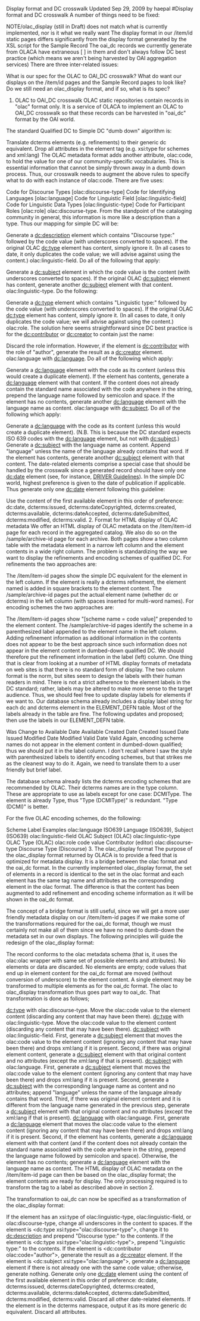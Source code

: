 Display format and DC crosswalk Updated Sep 29, 2009 by haepal
#Display format and DC crosswalk
A number of things need to be fixed:

NOTE/olac_display (still in Draft) does not match what is currently implemented, nor is it what we really want
The display format in our /item/id static pages differs significantly from the display format generated by the XSL script for the Sample Record
The oai_dc records we currently generate from OLACA have extraneous [ ] in them and don't always follow DC best practice (which means we aren't being harvested by OAI aggregation services)
There are three inter-related issues:

What is our spec for the OLAC to OAI_DC crosswalk?
What do want our displays on the /item/id pages and the Sample Record pages to look like?
Do we still need an olac_display format, and if so, what is its spec?
1. OLAC to OAI_DC crosswalk
OLAC static repositories contain records in "olac" format only. It is a service of OLACA to implement an OLAC to OAI_DC crosswalk so that these records can be harvested in "oai_dc" format by the OAI world.

The standard Qualified DC to Simple DC "dumb down" algorithm is:

Translate dcterms elements (e.g. refinements) to their generic dc equivalent.
Drop all attributes in the element tag (e.g. xsi:type for schemes and xml:lang)
The OLAC metadata format adds another attribute, olac:code, to hold the value for one of our community-specific vocabularies. This is essential information that cannot be simply thrown away in a dumb down process. Thus, our crosswalk needs to augment the above rules to specify what to do with each instance of olac:code. There are five uses:

Code for Discourse Types [olac:discourse-type]
Code for Identifying Languages [olac:language]
Code for Linguistic Field [olac:linguistic-field]
Code for Linguistic Data Types [olac:linguistic-type]
Code for Participant Roles [olac:role]
olac:discourse-type. From the standpoint of the cataloging community in general, this information is more like a description than a type. Thus our mapping for simple DC will be:

Generate a <dc:description> element which contains "Discourse type:" followed by the code value (with underscores converted to spaces). If the original OLAC <dc:type> element has content, simply ignore it. (In all cases to date, it only duplicates the code value; we will advise against using the content.)
olac:linguistic-field. Do all of the following that apply:

Generate a <dc:subject> element in which the code value is the content (with underscores converted to spaces).
If the original OLAC <dc:subject> element has content, generate another <dc:subject> element with that content.
olac:linguistic-type. Do the following:

Generate a <dc:type> element which contains "Linguistic type:" followed by the code value (with underscores converted to spaces). If the original OLAC <dc:type> element has content, simply ignore it. (In all cases to date, it only duplicates the code value; we will advise against using the content.)
olac:role. The solution here seems straightforward since DC best practice is for the <dc:contributor> or <dc:creator> to contain just the name:

Discard the role information. However, if the element is <dc:contributor> with the role of "author", generate the result as a <dc:creator> element.
olac:language with <dc:language>. Do all of the following which apply:

Generate a <dc:language> element with the code as its content (unless this would create a duplicate element).
If the element has contents, generate a <dc:language> element with that content. If the content does not already contain the standard name associated with the code anywhere in the string, prepend the language name followed by semicolon and space.
If the element has no contents, generate another <dc:language> element with the language name as content.
olac:language with <dc:subject>. Do all of the following which apply:

Generate a <dc:language> with the code as its content (unless this would create a duplicate element). (N.B. This is because the DC standard expects ISO 639 codes with the <dc:language> element, but not with <dc:subject>.)
Generate a <dc:subject> with the language name as content. Append "language" unless the name of the language already contains that word.
If the element has contents, generate another <dc:subject> element with that content.
The date-related elements comprise a special case that should be handled by the crosswalk since a generated record should have only one <dc:date> element (see, for instance, [DRIVER Guidelines](http://www.driver-support.eu/documents/DRIVER_Guidelines_v2_Final_2008-11-13.pdf)). In the simple DC world, highest preference is given to the date of publication if applicable. Thus generate only one <dc:date> element following this guideline:

Use the content of the first available element in this order of preference: dc:date, dcterms:issued, dcterms:dateCopyrighted, dcterms:created, dcterms:available, dcterms:dateAccepted, dcterms:dateSubmitted, dcterms:modified, dcterms:valid.
2. Format for HTML display of OLAC metadata
We offer an HTML display of OLAC metadata on the /item/item-id page for each record in the aggregated catalog. We also do so on the /sample/archive-id page for each archive. Both pages show a two column table with the metadata element in a narrow left column and the element contents in a wide right column. The problem is standardizing the way we want to display the refinements and encoding schemes of qualified DC. For refinements the two approaches are:

The /item/item-id pages show the simple DC equivalent for the element in the left column. If the element is really a dcterms refinement, the element named is added in square brackets to the element content.
The /sample/archive-id pages put the actual element name (whether dc or dcterms) in the left column (with spaces inserted for multi-word names).
For encoding schemes the two approaches are:

The /item/item-id pages show "[scheme name = code value]" prepended to the element content.
The /sample/archive-id pages identify the scheme in a parenthesized label appended to the element name in the left column.
Adding refinement information as additional information in the contents does not appear to be the best approach since such information does not appear in the element content in dumbed-down qualified DC. We should therefore put the refinement information in the label (left) column. One thing that is clear from looking at a number of HTML display formats of metadata on web sites is that there is no standard form of display. The two column format is the norm, but sites seem to design the labels with their human readers in mind. There is not a strict adherence to the element labels in the DC standard; rather, labels may be altered to make more sense to the target audience. Thus, we should feel free to update display labels for elements if we want to. Our database schema already includes a display label string for each dc and dcterms element in the ELEMENT_DEFN table. Most of the labels already in the table are fine. The following updates and proposed; then use the labels in our ELEMENT_DEFN table.

Was	Change to
Available	Date Available
Created	Date Created
Issued	Date Issued
Modified	Date Modified
Valid	Date Valid
Again, encoding scheme names do not appear in the element content in dumbed-down qualified; thus we should put it in the label column. I don't recall where I saw the style with parenthesized labels to identify encoding schemes, but that strikes me as the cleanest way to do it. Again, we need to translate them to a user friendly but brief label.

The database schema already lists the dcterms encoding schemes that are recommended by OLAC. Their dcterms names are in the type column. These are appropriate to use as labels except for one case: DCMIType. The element is already Type, thus "Type (DCMIType)" is redundant. "Type (DCMI)" is better.

For the five OLAC encoding schemes, do the following:

Scheme	Label	Examples
olac:language	ISO639	Language (ISO639), Subject (ISO639)
olac:linguistic-field	OLAC	Subject (OLAC)
olac:linguistic-type	OLAC	Type (OLAC)
olac:role	code value	Contributor (editor)
olac:discourse-type	Discourse	Type (Discourse)
3. The olac_display format
The purpose of the olac_display format returned by OLACA is to provide a feed that is optimized for metadata display. It is a bridge between the olac format and the oai_dc format. In the currently implemented olac_display format, the set of elements in a record is identical to the set in the olac format and each element has the same tag name and attributes as the corresponding element in the olac format. The difference is that the content has been augmented to add refinement and encoding scheme information as it will be shown in the oai_dc format.

The concept of a bridge format is still useful, since we will get a more user friendly metadata display on our /item/item-id pages if we make some of the transformations required for the oai_dc format, though we must certainly not make all of them since we have no need to dumb-down the metadata set in our own displays. The following principles will guide the redesign of the olac_display format:

The record conforms to the olac metadata schema (that is, it uses the olac:olac wrapper with same set of possible elements and attributes).
No elements or data are discarded.
No elements are empty; code values that end up in element content for the oai_dc format are moved (without conversion of underscore) to the element content.
A single element may be transformed to multiple elements as for the oai_dc format.
The olac to olac_display transformation thus goes part way to oai_dc. That transformation is done as follows;

<dc:type> with olac:discourse-type. Move the olac:code value to the element content (discarding any content that may have been there).
<dc:type> with olac:linguistic-type. Move the olac:code value to the element content (discarding any content that may have been there).
<dc:subject> with olac:linguistic-field. First, generate a <dc:subject> element that moves the olac:code value to the element content (ignoring any content that may have been there) and drops xml:lang if it is present. Second, if there was original element content, generate a <dc:subject> element with that original content and no attributes (except the xml:lang if that is present).
<dc:subject> with olac:language. First, generate a <dc:subject> element that moves the olac:code value to the element content (ignoring any content that may have been there) and drops xml:lang if it is present. Second, generate a <dc:subject> with the corresponding language name as content and no attributes; append "language" unless the name of the language already contains that word. Third, if there was original element content and it is different from the language name generated in the previous step, generate a <dc:subject> element with that original content and no attributes (except the xml:lang if that is present).
<dc:language> with olac:language. First, generate a <dc:language> element that moves the olac:code value to the element content (ignoring any content that may have been there) and drops xml:lang if it is present. Second, if the element has contents, generate a <dc:language> element with that content (and if the content does not already contain the standard name associated with the code anywhere in the string, prepend the language name followed by semicolon and space). Otherwise, the element has no contents; generate a <dc:language> element with the language name as content.
The HTML display of OLAC metadata on the /item/item-id page can then be based on the olac_display format; the element contents are ready for display. The only processing required is to transform the tag to a label as described above in section 2.

The transformation to oai_dc can now be specified as a transformation of the olac_display format:

If the element has an xsi:type of olac:linguistic-type, olac:linguistic-field, or olac:discourse-type, change all underscores in the content to spaces.
If the element is <dc:type xsi:type="olac:discourse-type">, change it to <dc:description> and prepend "Discourse type:" to the contents.
If the element is <dc:type xsi:type="olac:linguistic-type">, prepend "Linguistic type:" to the contents.
If the element is <dc:contributor olac:code="author">, generate the result as a <dc:creator> element.
If the element is <dc:subject xsi:type="olac:language">, generate a <dc:language> element if there is not already one with the same code value; otherwise, generate nothing.
Generate only one <dc:date> element using the content of the first available element in this order of preference: dc:date, dcterms:issued, dcterms:dateCopyrighted, dcterms:created, dcterms:available, dcterms:dateAccepted, dcterms:dateSubmitted, dcterms:modified, dcterms:valid. Discard all other date-related elements.
If the element is in the dcterms namespace, output it as its more generic dc equivalent.
Discard all attributes.
